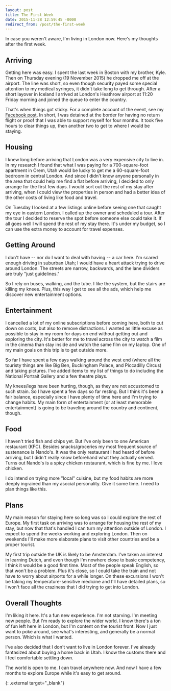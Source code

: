 ```yaml
---
layout: post
title: The First Week
date: 2015-11-28 12:59:45 -0000
redirect_from: /post/the-first-week
---
```


In case you weren't aware, I'm living in London now. Here's my thoughts after the first week.

## Arriving

Getting here was easy. I spent the last week in Boston with my brother, Kyle. Then on Thursday evening (19 November 2015) he dropped me off at the airport. The line was short, so even though security payed some special attention to my medical syringes, it didn't take long to get through. After a short layover in Iceland I arrived at London's Heathrow airport at 11:20 Friday morning and joined the queue to enter the country.

That's when things got sticky. For a complete account of the event, see my [Facebook post][1]. In short, I was detained at the border for having no return flight or proof that I was able to support myself for four months. It took five hours to clear things up, then another two to get to where I would be staying.

## Housing

I knew long before arriving that London was a very expensive city to live in. In my research I found that what I was paying for a 700-square-foot apartment in Orem, Utah would be lucky to get me a 60-square-foot bedroom in central London. And since I didn't know anyone personally in the area that could help me find a flat before arriving, I decided to only arrange for the first few days. I would sort out the rest of my stay after arriving, when I could view the properties in person and had a better idea of the other costs of living like food and travel.

On Tuesday I looked at a few listings online before seeing one that caught my eye in eastern London. I called up the owner and scheduled a tour. After the tour I decided to reserve the spot before someone else could take it. If all goes well I will spend the rest of my stay there. It's under my budget, so I can use the extra money to account for travel expenses.

## Getting Around

I don't have -- nor do I want to deal with having -- a car here. I'm scared enough driving in suburban Utah; I would have a heart attack trying to drive around London. The streets are narrow, backwards, and the lane dividers are truly "just guidelines."

So I rely on buses, walking, and the tube. I like the system, but the stairs are killing my knees. Plus, this way I get to see all the ads, which help me discover new entertainment options.

## Entertainment

I cancelled a lot of my online subscriptions before coming here, both to cut down on costs, but also to remove distractions. I wanted as little excuse as possible to stay in my room for days on end without getting out and exploring the city. It's better for me to travel across the city to watch a film in the cinema than stay inside and watch the same film on my laptop. One of my main goals on this trip is to get outside more.

So far I have spent a few days walking around the west end (where all the touristy things are like Big Ben, Buckingham Palace, and Piccadilly Circus) and taking pictures. I've added items to my list of things to do including the National Portrait Gallery and a few theatre plays.

My knees/legs have been hurting, though, as they are not accustomed to such strain. So I have spent a few days so far resting. But I think it's been a fair balance, especially since I have plenty of time here and I'm trying to change habits. My main form of entertainment (or at least memorable entertainment) is going to be traveling around the country and continent, though.

## Food

I haven't tried fish and chips yet. But I've only been to one American restaurant (KFC). Besides snacks/groceries my most frequent source of sustenance is Nando's. It was the only restaurant I had heard of before arriving, but I didn't really know beforehand what they actually served. Turns out Nando's is a spicy chicken restaurant, which is fine by me. I love chicken.

I do intend on trying more "local" cuisine, but my food habits are more deeply ingrained than my asocial personality. Give it some time. I need to plan things like this.

## Plans

My main reason for staying here so long was so I could explore the rest of Europe. My first task on arriving was to arrange for housing the rest of my stay, but now that that's handled I can turn my attention outside of London. I expect to spend the weeks working and exploring London. Then on weekends I'll make more elaborate plans to visit other countries and be a proper tourist.

My first trip outside the UK is likely to be Amsterdam. I've taken an interest in learning Dutch, and even though I'm nowhere close to basic competency, I think it would be a good first time. Most of the people speak English, so that won't be a problem. Plus it's close, so I could take the train and not have to worry about airports for a while longer. On these excursions I won't be taking my temperature-sensitive medicine and I'll have detailed plans, so I won't face all the craziness that I did trying to get into London.

## Overall Thoughts

I'm liking it here. It's a fun new experience. I'm not starving. I'm meeting new people. But I'm ready to explore the wider world. I know there's a ton of fun left here in London, but I'm content on the tourist front. Now I just want to poke around, see what's interesting, and generally be a normal person. Which is what I wanted.

I've also decided that I don't want to live in London forever. I've already fantasized about buying a home back in Utah. I know the customs there and I feel comfortable settling down.

The world is open to me. I can travel anywhere now. And now I have a few months to explore Europe while it's easy to get around.

[1]: https://www.facebook.com/dallin.lauritzen/posts/10153304000633063
  {: .external target="_blank"}
